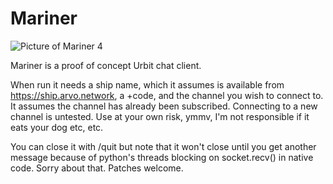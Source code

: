 # Mariner

![Picture of Mariner 4](https://upload.wikimedia.org/wikipedia/commons/thumb/b/bc/Mariner_3_and_4.jpg/520px-Mariner_3_and_4.jpg)

Mariner is a proof of concept Urbit chat client.

When run it needs a ship name, which it assumes is available from https://ship.arvo.network, a +code, and the channel you wish to connect to.
It assumes the channel has already been subscribed. Connecting to a new channel is untested. Use at your own risk, ymmv, I'm not responsible if it eats your dog etc, etc.

You can close it with /quit but note that it won't close until you get another message because of python's threads blocking on socket.recv() in native code. Sorry about that. Patches welcome.
